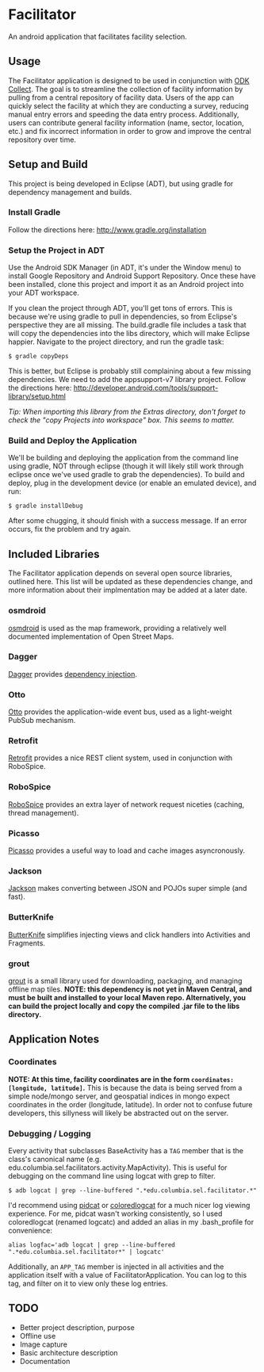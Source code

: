 Facilitator
===========

An android application that facilitates facility selection.

## Usage
The Facilitator application is designed to be used in conjunction with [ODK Collect](http://opendatakit.org/use/collect/). The goal is to streamline the collection of facility information by pulling from a central repository of facility data. Users of the app can quickly select the facility at which they are conducting a survey, reducing manual entry errors and speeding the data entry process. Additionally, users can contribute general facility information (name, sector, location, etc.) and fix incorrect information in order to grow and improve the central repository over time.

## Setup and Build
This project is being developed in Eclipse (ADT), but using gradle for dependency management and builds.

### Install Gradle
Follow the directions here: http://www.gradle.org/installation

### Setup the Project in ADT
Use the Android SDK Manager (in ADT, it's under the Window menu) to install Google Repository and Android Support Repository. Once these have been installed, clone this project and import it as an Android project into your ADT workspace.

If you clean the project through ADT, you'll get tons of errors. This is because we're using gradle to pull in dependencies, so from Eclipse's perspective they are all missing. The build.gradle file includes a task that will copy the dependencies into the libs directory, which will make Eclipse happier. Navigate to the project directory, and run the gradle task:

```
$ gradle copyDeps
```

This is better, but Eclipse is probably still complaining about a few missing dependencies. We need to add the appsupport-v7 library project. Follow the directions here: http://developer.android.com/tools/support-library/setup.html

*Tip: When importing this library from the Extras directory, don't forget to check the "copy Projects into workspace" box. This seems to matter.*

### Build and Deploy the Application
We'll be building and deploying the application from the command line using gradle, NOT through eclipse (though it will likely still work through eclipse once we've used gradle to grab the dependencies). To build and deploy, plug in the development device (or enable an emulated device), and run:

```
$ gradle installDebug
```

After some chugging, it should finish with a success message. If an error occurs, fix the problem and try again.

## Included Libraries
The Facilitator application depends on several open source libraries, outlined here. This list will be updated as these dependencies change, and more information about their implmentation may be added at a later date.

### osmdroid
[osmdroid](https://github.com/osmdroid/osmdroid) is used as the map framework, providing a relatively well documented implementation of Open Street Maps.

### Dagger
[Dagger](http://square.github.io/dagger/) provides [dependency injection](http://en.wikipedia.org/wiki/Dependency_injection).

### Otto
[Otto](square.github.io/otto/) provides the application-wide event bus, used as a light-weight PubSub mechanism.

### Retrofit
[Retrofit](http://square.github.io/retrofit/) provides a nice REST client system, used in conjunction with RoboSpice.

### RoboSpice
[RoboSpice](https://github.com/stephanenicolas/robospice) provides an extra layer of network request niceties (caching, thread management).

### Picasso
[Picasso](square.github.io/picasso/) provides a useful way to load and cache images asyncronously.

### Jackson
[Jackson](http://wiki.fasterxml.com/JacksonHome) makes converting between JSON and POJOs super simple (and fast).

### ButterKnife
[ButterKnife](http://jakewharton.github.io/butterknife/) simplifies injecting views and click handlers into Activities and Fragments.

### grout
[grout](https://github.com/SEL-Columbia/grout) is a small library used for downloading, packaging, and managing offline map tiles. **NOTE: this dependency is not yet in Maven Central, and must be built and installed to your local Maven repo. Alternatively, you can build the project locally and copy the compiled .jar file to the libs directory.** 

## Application Notes

### Coordinates
**NOTE: At this time, facility coordinates are in the form `coordinates: [longitude, latitude]`.** This is because the data is being served from a simple node/mongo server, and geospatial indices in mongo expect coordinates in the order (longitude, latitude). In order not to confuse future developers, this sillyness will likely be abstracted out on the server.

### Debugging / Logging
Every activity that subclasses BaseActivity has a `TAG` member that is the class's canonical name (e.g. edu.columbia.sel.facilitators.activity.MapActivity). This is useful for debugging on the command line using logcat with grep to filter.

```
$ adb logcat | grep --line-buffered ".*edu.columbia.sel.facilitator.*"
```

I'd recommend using [pidcat](https://github.com/JakeWharton/pidcat) or [coloredlogcat](http://jsharkey.org/blog/2009/04/22/modifying-the-android-logcat-stream-for-full-color-debugging/) for a much nicer log viewing experience. For me, pidcat wasn't working consistently, so I used coloredlogcat (renamed logcatc) and added an alias in my .bash_profile for convenience:

```
alias logfac='adb logcat | grep --line-buffered ".*edu.columbia.sel.facilitator*" | logcatc'
```
Additionally, an `APP_TAG` member is injected in all activities and the application itself with a value of FacilitatorApplication. You can log to this tag, and filter on it to view only these log entries.

## TODO
- Better project description, purpose
- Offline use
- Image capture
- Basic architecture description
- Documentation

